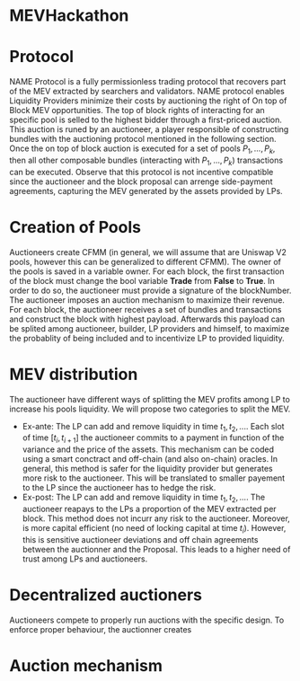 # MEVHackathon



# Protocol

NAME Protocol is a fully permissionless trading protocol that recovers part of the MEV extracted by searchers and validators. NAME protocol enables Liquidity Providers minimize their costs by auctioning the right of On top of Block MEV opportunities. The top of block rights of interacting for an specific pool is selled to the highest bidder through a first-priced auction. This auction is runed by an auctioneer, a player responsible of constructing bundles with the auctioning protocol mentioned in the following section. Once the on top of block auction is executed for a set of pools $P_1,...,P_k$, then all other composable bundles (interacting with $P_1,...,P_k$) transactions can be executed. Observe that this protocol is not incentive compatible since the auctioneer and the block proposal can arrenge side-payment agreements, capturing the MEV generated by the assets provided by LPs.


# Creation of Pools

Auctioneers create CFMM (in general, we will assume that are Uniswap V2 pools, however this can be generalized to different CFMM). The owner of the pools is saved in a variable owner. For each block, the first transaction of the block must change the bool variable **Trade** from **False** to **True**. In order to do so, the auctioneer must provide a signature of the blockNumber. The auctioneer imposes an auction mechanism to maximize their revenue. For each block, the auctioneer receives a set of bundles and transactions and construct the block with highest payload. Afterwards this payload can be splited among auctioneer, builder, LP providers and himself, to maximize the probablity of being included and to incentivize LP to provided liquidity.

# MEV distribution

The auctioneer have different ways of splitting the MEV profits among LP to increase his pools liquidity. We will propose two categories to split the MEV.

- Ex-ante: The LP can add and remove liquidity in time $t_1,t_2,...$. Each slot of time $[t_i,t_{i+1}]$ the auctioneer commits to a payment in function of the variance and the price of the assets. This mechanism can be coded using a smart conctract and off-chain (and also on-chain) oracles. In general, this method is safer for the liquidity provider but generates more risk to the auctioneer. This will be translated to smaller payement to the LP since the auctioneer has to hedge the risk.
- Ex-post: The LP can add and remove liquidity in time $t_1,t_2,...$. The auctioneer reapays to the LPs a proportion of the MEV extracted per block. This method does not incurr any risk to the auctioneer. Moreover, is more capital efficient (no need of locking capital at time $t_i$). However, this is sensitive auctioneer deviations and off chain agreements between the auctionner and the Proposal. This leads to a higher need of trust among LPs and auctioneers.

# Decentralized auctioners

Auctioneers compete to properly run auctions with the specific design. To enforce proper behaviour, the auctionner creates

# Auction mechanism

